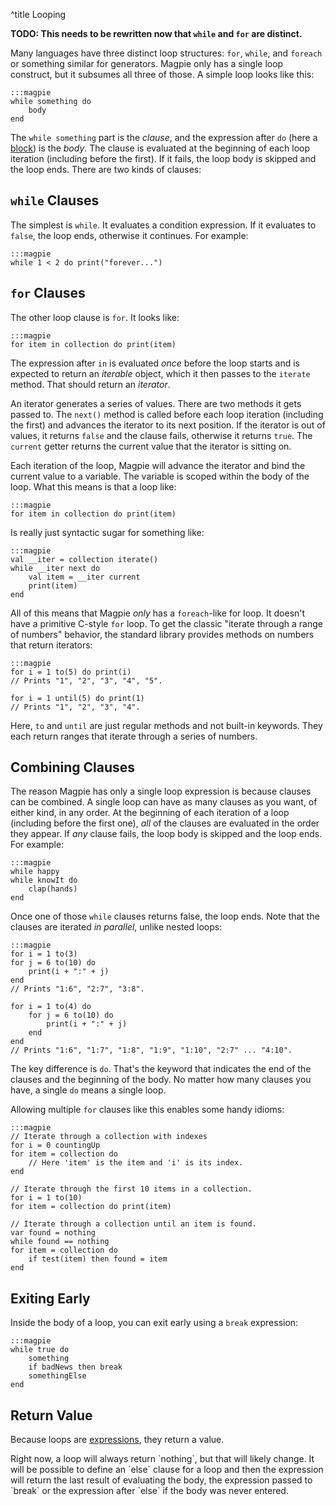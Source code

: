 ^title Looping

**TODO: This needs to be rewritten now that `while` and `for` are distinct.**

Many languages have three distinct loop structures: `for`, `while`, and `foreach` or something similar for generators. Magpie only has a single loop construct, but it subsumes all three of those. A simple loop looks like this:

    :::magpie
    while something do
        body
    end

The `while something` part is the *clause*, and the expression after `do` (here a [block](blocks.html)) is the *body*. The clause is evaluated at the beginning of each loop iteration (including before the first). If it fails, the loop body is skipped and the loop ends. There are two kinds of clauses:

## `while` Clauses

The simplest is `while`. It evaluates a condition expression. If it evaluates to `false`, the loop ends, otherwise it continues. For example:

    :::magpie
    while 1 < 2 do print("forever...")

## `for` Clauses

The other loop clause is `for`. It looks like:

    :::magpie
    for item in collection do print(item)

The expression after `in` is evaluated *once* before the loop starts and is expected to return an *iterable* object, which it then passes to the `iterate` method. That should return an *iterator*.

An iterator generates a series of values. There are two methods it gets passed to. The `next()` method is called before each loop iteration (including the first) and advances the iterator to its next position. If the iterator is out of values, it returns `false` and the clause fails, otherwise it returns `true`. The `current` getter returns the current value that the iterator is sitting on.

Each iteration of the loop, Magpie will advance the iterator and bind the current value to a variable. The variable is scoped within the body of the loop. What this means is that a loop like:

    :::magpie
    for item in collection do print(item)

Is really just syntactic sugar for something like:

    :::magpie
    val __iter = collection iterate()
    while __iter next do
        val item = __iter current
        print(item)
    end

All of this means that Magpie *only* has a `foreach`-like for loop. It doesn't have a primitive C-style `for` loop. To get the classic "iterate through a range of numbers" behavior, the standard library provides methods on numbers that return iterators:

    :::magpie
    for i = 1 to(5) do print(i)
    // Prints "1", "2", "3", "4", "5".

    for i = 1 until(5) do print(1)
    // Prints "1", "2", "3", "4".

Here, `to` and `until` are just regular methods and not built-in keywords. They each return ranges that iterate through a series of numbers.

## Combining Clauses

The reason Magpie has only a single loop expression is because clauses can be combined. A single loop can have as many clauses as you want, of either kind, in any order. At the beginning of each iteration of a loop (including before the first one), *all* of the clauses are evaluated in the order they appear. If *any* clause fails, the loop body is skipped and the loop ends. For example:

    :::magpie
    while happy
    while knowIt do
        clap(hands)
    end

Once one of those `while` clauses returns false, the loop ends. Note that the clauses are iterated *in parallel*, unlike nested loops:

    :::magpie
    for i = 1 to(3)
    for j = 6 to(10) do
        print(i + ":" + j)
    end
    // Prints "1:6", "2:7", "3:8".

    for i = 1 to(4) do
        for j = 6 to(10) do
            print(i + ":" + j)
        end
    end
    // Prints "1:6", "1:7", "1:8", "1:9", "1:10", "2:7" ... "4:10".

The key difference is `do`. That's the keyword that indicates the end of the
clauses and the beginning of the body. No matter how many clauses you have, a
single `do` means a single loop.

Allowing multiple `for` clauses like this enables some handy idioms:

    :::magpie
    // Iterate through a collection with indexes
    for i = 0 countingUp
    for item = collection do
        // Here 'item' is the item and 'i' is its index.
    end

    // Iterate through the first 10 items in a collection.
    for i = 1 to(10)
    for item = collection do print(item)

    // Iterate through a collection until an item is found.
    var found = nothing
    while found == nothing
    for item = collection do
        if test(item) then found = item
    end

## Exiting Early

Inside the body of a loop, you can exit early using a `break` expression:

    :::magpie
    while true do
        something
        if badNews then break
        somethingElse
    end

## Return Value

Because loops are [expressions](expressions.html), they return a value.

<p class="future">
Right now, a loop will always return `nothing`, but that will likely change. It will be possible to define an `else` clause for a loop and then the expression will return the last result of evaluating the body, the expression passed to `break` or the expression after `else` if the body was never entered.
</p>
